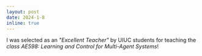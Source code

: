 ```yaml
---
layout: post
date: 2024-1-8
inline: true
---
```


I was selected as an _"Excellent Teacher"_ by UIUC students for teaching the _class AE598: Learning and Control for Multi-Agent Systems_!




